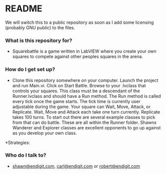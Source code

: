 # README #

We will switch this to a public repository as soon as I add some licensing (probably GNU public) to the files.

### What is this repository for? ###

* Squarebattle is a game written in LabVIEW where you create your own squares to compete against other peoples squares in the arena.

### How do I get set up? ###

* Clone this repository somewhere on your computer. Launch the project and run Main.vi. Click on Start Battle. Browse to your .lvclass that controls your squares. This class must be a descendant of the Runner.lvclass and should have a Run method. The Run method is called every tick once the game starts. The tick time is currently user adjustable during the game. Your square can Wait, Move, Attack, or Replicate. Wait, Move and Attack each take one turn currently. Replicate takes 100 turns. To start out there are several example classes to pick from that can do battle. These are all within the Runner folder. Shawns Wanderer and Explorer classes are excellent opponents to go up against as you develop your own class. 

*Strategies:


### Who do I talk to? ###

* shawn@endigit.com, carl@endigit.com or robert@endigit.com